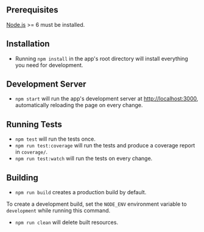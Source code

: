 ## Prerequisites

[Node.js](http://nodejs.org/) >= 6 must be installed.

## Installation

-   Running `npm install` in the app's root directory will install everything you need for development.

## Development Server

-   `npm start` will run the app's development server at [http://localhost:3000](http://localhost:3000), automatically reloading the page on every change.

## Running Tests

-   `npm test` will run the tests once.
-   `npm run test:coverage` will run the tests and produce a coverage report in `coverage/`.
-   `npm run test:watch` will run the tests on every change.

## Building

-   `npm run build` creates a production build by default.

   To create a development build, set the `NODE_ENV` environment variable to `development` while running this command.

-  `npm run clean` will delete built resources.
